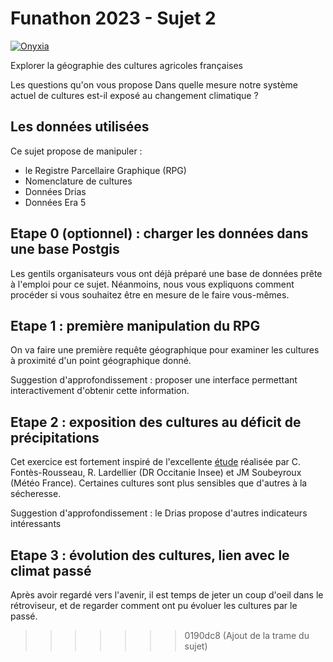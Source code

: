 # Funathon 2023 - Sujet 2

[![Onyxia](https://img.shields.io/badge/Launch-Datalab-orange?logo=R)](https://datalab.sspcloud.fr/launcher/ide/rstudio?autoLaunch=false&onyxia.friendlyName=%C2%ABSujet%202%C2%BB&init.personalInit=%C2%ABhttps%3A%2F%2Fraw.githubusercontent.com%2FInseeFrLab%2Ffunathon2023_sujet2%2Fmain%2Finit.sh%C2%BB)

Explorer la géographie des cultures agricoles françaises

Les questions qu'on vous propose 
Dans quelle mesure notre système actuel de cultures est-il exposé au changement climatique ?

## Les données utilisées

Ce sujet propose de manipuler :

- le Registre Parcellaire Graphique (RPG)
- Nomenclature de cultures
- Données Drias
- Données Era 5

## Etape 0 (optionnel) : charger les données dans une base Postgis
Les gentils organisateurs vous ont déjà préparé une base de données prête à l'emploi pour ce sujet. Néanmoins, nous vous expliquons comment procéder si vous souhaitez être en mesure de le faire vous-mêmes.

## Etape 1 : première manipulation du RPG
On va faire une première requête géographique pour examiner les cultures à proximité d'un point géographique donné.

Suggestion d'approfondissement : proposer une interface permettant interactivement d'obtenir cette information.

## Etape 2 : exposition des cultures au déficit de précipitations
Cet exercice est fortement inspiré de l'excellente [étude](https://www.insee.fr/fr/statistiques/6522912) réalisée par C. Fontès-Rousseau, R. Lardellier (DR Occitanie Insee) et JM Soubeyroux (Météo France).
Certaines cultures sont plus sensibles que d'autres à la sécheresse.

Suggestion d'approfondissement : le Drias propose d'autres indicateurs intéressants

## Etape 3 : évolution des cultures, lien avec le climat passé
Après avoir regardé vers l'avenir, il est temps de jeter un coup d'oeil dans le rétroviseur, et de regarder comment ont pu évoluer les cultures par le passé.

>>>>>>> 0190dc8 (Ajout de la trame du sujet)
